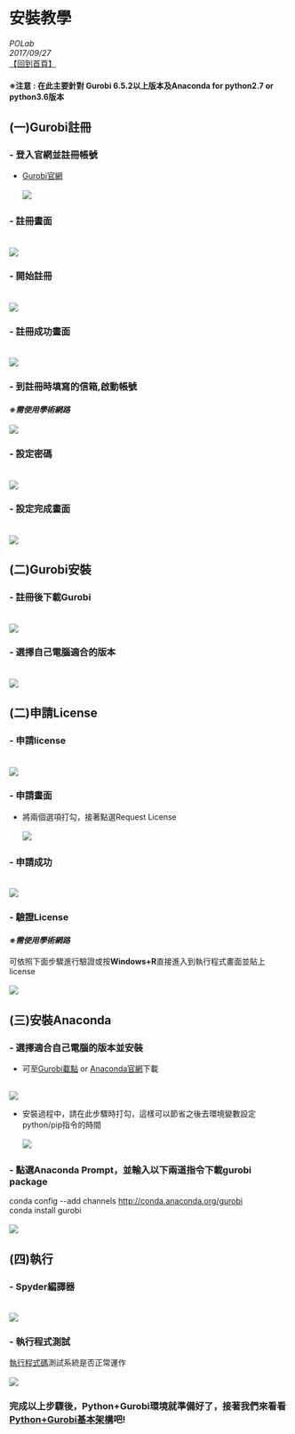 
# 安裝教學 
*POLab*
<br>
*2017/09/27*
<br>
[【回到首頁】](https://github.com/PO-LAB/Python-Gurobi)

#### ※注意 : 在此主要針對 Gurobi 6.5.2以上版本及Anaconda for python2.7 or python3.6版本
## (一)Gurobi註冊 

### - 登入官網並註冊帳號
- [Gurobi官網](https://www.gurobi.com/index) <br><br>
![](https://github.com/wurmen/Gurobi-Python/blob/master/Installation/picture/gurobi%E8%A8%BB%E5%86%8A/%E5%AE%89%E8%A3%9D%E4%B8%A6%E8%A8%BB%E5%86%8A.png)

### - 註冊畫面 <br><br>
![](https://github.com/wurmen/Gurobi-Python/blob/master/Installation/picture/gurobi%E8%A8%BB%E5%86%8A/%E8%A8%BB%E5%86%8A%E7%95%AB%E9%9D%A2.png)

### - 開始註冊 <br><br>
![](https://github.com/wurmen/Gurobi-Python/blob/master/Installation/picture/gurobi%E8%A8%BB%E5%86%8A/%E9%96%8B%E5%A7%8B%E8%A8%BB%E5%86%8A.png)

### - 註冊成功畫面 <br><br>
![](https://github.com/wurmen/Gurobi-Python/blob/master/Installation/picture/gurobi%E8%A8%BB%E5%86%8A/%E8%A8%BB%E5%86%8A%E6%88%90%E5%8A%9F%E7%95%AB%E9%9D%A2.jpg)

### - 到註冊時填寫的信箱,啟動帳號 

#### *※需使用學術網路* <br>

![](https://github.com/wurmen/Gurobi-Python/blob/master/Installation/picture/gurobi%E8%A8%BB%E5%86%8A/%E5%95%9F%E5%8B%95%E5%B8%B3%E8%99%9F.png)

### - 設定密碼 <br><br>
![](https://github.com/wurmen/Gurobi-Python/blob/master/Installation/picture/gurobi%E8%A8%BB%E5%86%8A/%E8%A8%AD%E5%AE%9A%E5%AF%86%E7%A2%BC.png)

### - 設定完成畫面 <br><br>
![](https://github.com/wurmen/Gurobi-Python/blob/master/Installation/picture/gurobi%E8%A8%BB%E5%86%8A/%E8%A8%AD%E5%AE%9A%E5%AE%8C%E6%88%90%E7%95%AB%E9%9D%A2.png)

## (二)Gurobi安裝

### - 註冊後下載Gurobi <br><br>
![](https://github.com/wurmen/Gurobi-Python/blob/master/Installation/picture/gurobi%E5%AE%89%E8%A3%9D/%E4%B8%8B%E8%BC%89gurobi.png)

### - 選擇自己電腦適合的版本 <br><br>
![](https://github.com/wurmen/Gurobi-Python/blob/master/Installation/picture/gurobi%E5%AE%89%E8%A3%9D/%E9%81%B8%E6%93%87%E9%81%A9%E5%90%88%E7%89%88%E6%9C%AC.png)


## (二)申請License

### - 申請license <br><br>
![](https://github.com/wurmen/Gurobi-Python/blob/master/Installation/picture/gurobi%E5%AE%89%E8%A3%9D/%E7%94%B3%E8%AB%8Blicense.png)

### - 申請畫面 

- 將兩個選項打勾，接著點選Request License <br><br>
![](https://github.com/wurmen/Gurobi-Python/blob/master/Installation/picture/gurobi%E5%AE%89%E8%A3%9D/request_license.PNG)

### - 申請成功 <br><br>
![](https://github.com/wurmen/Gurobi-Python/blob/master/Installation/picture/gurobi%E5%AE%89%E8%A3%9D/%E7%94%B3%E8%AB%8B%E6%88%90%E5%8A%9F.png)

### - 驗證License

#### *※需使用學術網路* 
可依照下面步驟進行驗證或按**Windows+R**直接進入到執行程式畫面並貼上license <br><br>
![](https://github.com/wurmen/Gurobi-Python/blob/master/Installation/picture/gurobi%E5%AE%89%E8%A3%9D/%E5%9F%B7%E8%A1%8C%E9%A9%97%E8%AD%89License%E7%9A%84%E7%A8%8B%E5%BC%8F.png)

## (三)安裝Anaconda

### - 選擇適合自己電腦的版本並安裝
- 可至[Gurobi載點](http://www.gurobi.com/downloads/get-anaconda) or [Anaconda官網](https://www.anaconda.com/download/)下載 <br><br>

![](https://github.com/wurmen/Gurobi-Python/blob/master/Installation/picture/%E5%AE%89%E8%A3%9Danaconda/%E9%81%B8%E6%93%87%E7%89%88%E6%9C%AC.png)


- 安裝過程中，請在此步驟時打勾，這樣可以節省之後去環境變數設定python/pip指令的時間 <br><br>
![](https://github.com/wurmen/Gurobi-Python/blob/master/Installation/picture/%E5%AE%89%E8%A3%9Danaconda/%E7%92%B0%E5%A2%83%E8%A8%AD%E5%AE%9A.PNG)

### - 點選Anaconda Prompt，並輸入以下兩道指令下載gurobi package
conda config --add channels http://conda.anaconda.org/gurobi <br />
conda install gurobi <br><br>
![](https://github.com/wurmen/Gurobi-Python/blob/master/Installation/picture/%E5%AE%89%E8%A3%9Danaconda/%E4%B8%8B%E8%BC%89gurobi%20package.png)

## (四)執行
### - Spyder編譯器 <br><br>
![](https://github.com/wurmen/Gurobi-Python/blob/master/Installation/picture/%E5%AE%89%E8%A3%9Danaconda/spyder%E7%B7%A8%E8%AD%AF%E5%99%A8.png)

### - 執行程式測試 
[執行程式碼](https://github.com/wurmen/Gurobi-Python/blob/master/Installation/mip.py)測試系統是否正常運作 <br><br>
![](https://github.com/wurmen/Gurobi-Python/blob/master/Installation/picture/%E5%AE%89%E8%A3%9Danaconda/mip_example%E5%9F%B7%E8%A1%8C%E7%95%AB%E9%9D%A2.PNG)


### 完成以上步驟後，Python+Gurobi環境就準備好了，接著我們來看看[Python+Gurobi基本架構](https://github.com/wurmen/Gurobi-Python/blob/master/python-gurobi%20%20model/Python%2BGurobi%E5%9F%BA%E6%9C%AC%E6%9E%B6%E6%A7%8B.md)吧!

